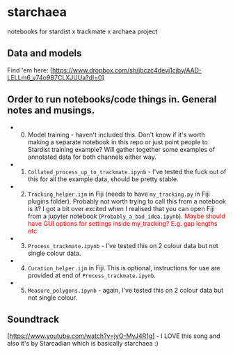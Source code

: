 # starchaea
notebooks for stardist x trackmate x archaea project

## Data and models
Find 'em here: [https://www.dropbox.com/sh/jbczc4devj1cjby/AAD-LELLm6_v74o9B7CLXJUUa?dl=0]

## Order to run notebooks/code things in. General notes and musings.
* 0. Model training - haven't included this. Don't know if it's worth making a separate notebook in this repo or just point people to Stardist training example? Will gather together some examples of annotated data for both channels either way.

* 1. `Collated_process_up_to_trackmate.ipynb` - I've tested the fuck out of this for all the example data, should be pretty stable.

* 2. `Tracking_helper.ijm` in Fiji (needs to have `my_tracking.py` in Fiji plugins folder). Probably not worth trying to call this from a notebook is it? I got a bit over excited when I realised that you can open Fiji from a jupyter notebook (`Probably_a_bad_idea.ipynb`). <font color=red> Maybe should have GUI options for settings inside my_tracking? E.g. gap lengths etc </font>

* 3. `Process_trackmate.ipynb` - I've tested this on 2 colour data but not single colour data.

* 4. `Curation_helper.ijm` in Fiji. This is optional, instructions for use are provided at end of `Process_trackmate.ipynb`.

* 5. `Measure_polygons.ipynb` - again, I've tested this on 2 colour data but not single colour.

## Soundtrack
[https://www.youtube.com/watch?v=jyO-MyJ4R1g] - I LOVE this song and also it's by Starcadian which is basically starchaea :)

